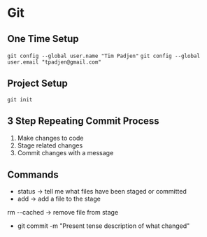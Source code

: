 # Git

## One Time Setup

`git config --global user.name "Tim Padjen"`
`git config --global user.email "tpadjen@gmail.com"`



## Project Setup

`git init`


## 3 Step Repeating Commit Process
1. Make changes to code
2. Stage related changes
3. Commit changes with a message


## Commands

* status -> tell me what files have been staged or committed
* add -> add a file to the stage




rm --cached -> remove file from stage
* git commit -m "Present tense description of what changed"